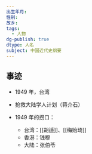 ```yaml
---
出生年月:
性别:
故乡:
tags:
  - 人物
dg-publish: true
dtype: 人名
subject: 中国近代史纲要
---
```

## 事迹
- 1949 年，台湾

- 抢救大陆学人计划（蒋介石）

- 1949 年的拐口：
	- 台湾：[[胡适]]、[[梅贻琦]]
	- 香港：钱穆
	- 大陆：张伯苓